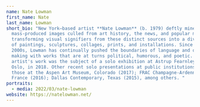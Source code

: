 ```yaml
---
name: Nate Lowman
first_name: Nate
last_name: Lowman
short_bio: "New York–based artist **Nate Lowman** (b. 1979) deftly mines
  mass-produced images culled from art history, the news, and popular media,
  transforming visual signifiers from these distinct sources into a diverse body
  of paintings, sculptures, collages, prints, and installations. Since the early
  2000s, Lowman has continually pushed the boundaries of language and object
  making with works that are at turns political, humorous, and poetic. The
  artist's work was the subject of a solo exhibition at Astrup Fearnley Museet,
  Oslo, in 2018. Other recent solo presentations at public institutions include
  those at the Aspen Art Museum, Colorado (2017); FRAC Champagne-Ardenne, Reims,
  France (2016); Dallas Contemporary, Texas (2015), among others. "
portraits:
  - media: 2022/03/nate-lowman
website: https://natelowman.net/
---
```

